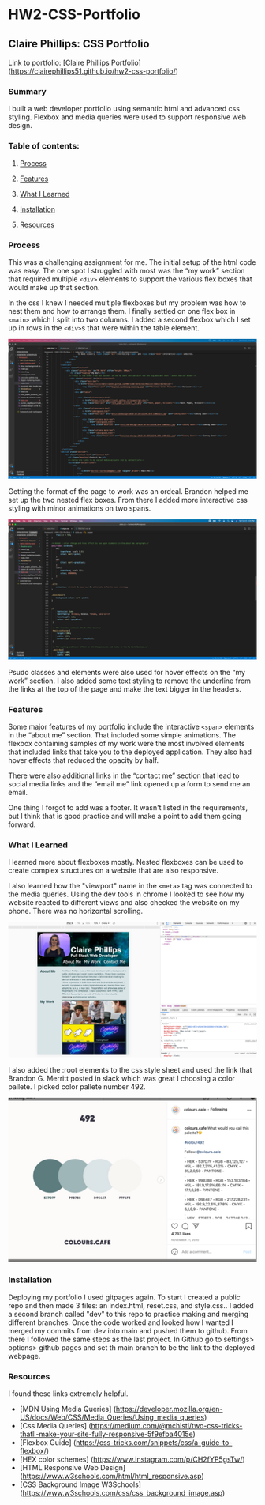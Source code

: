 # HW2-CSS-Portfolio


## Claire Phillips: CSS Portfolio

Link to portfolio: [Claire Phillips Portfolio] (https://clairephillips51.github.io/hw2-css-portfolio/)

### Summary

I built a web developer portfolio using semantic html and advanced css styling. Flexbox and media queries were used to support responsive web design.

### Table of contents:

1. [Process](#process)

2. [Features](#features)

3. [What I Learned](#what-i-learned)

4. [Installation](#installation)

5. [Resources](#resources)

### Process
This was a challenging assignment for me. The initial setup of the html code was easy. The one spot I struggled with most was the “my work” section that required multiple `<div>` elements to support the various flex boxes that would make up that section. 

In the css I knew I needed multiple flexboxes but my problem was how to nest them and how to arrange them. I finally settled on one flex box in `<main>` which I split into two columns. I added a second flexbox which I set up in rows in the `<div>`s that were within the table element.   

![html set up for the flex boxes](https://github.com/ClairePhillips51/hw2-css-portfolio/blob/main/Readme-pics/flexboxcode.png)

Getting the format of the page to work was an ordeal. Brandon helped me set up the two nested flex boxes. 
From there I added more interactive css styling with minor animations on two spans. 

![css for the span animations](https://github.com/ClairePhillips51/hw2-css-portfolio/blob/main/Readme-pics/animationcode.png)

Psudo classes and elements were also used for hover effects on the “my work” section. I also added some text styling to remove the underline from the links at the top of the page and make the text bigger in the headers. 

### Features

Some major features of my portfolio include the interactive `<span>` elements in the “about me” section. That included some simple animations.
The flexbox containing samples of my work were the most involved elements that included links that take you to the deployed application. They also had hover effects that reduced the opacity by half.

There were also additional links in the “contact me” section that lead to social media links and the “email me” link opened up a form to send me an email.

One thing I forgot to add was a footer. It wasn't listed in the requirements, but I think that is good practice and will make a point to add them going forward. 

### What I Learned

I learned more about flexboxes mostly. Nested flexboxes can be used to create complex structures on a website that are also responsive. 

I also learned how the "viewport" name in the `<meta>` tag was connected to the media queries. Using the dev tools in chrome I looked to see how my website reacted to different views and also checked the website on my phone. There was no horizontal scrolling. 

![Responsive Web proof](https://github.com/ClairePhillips51/hw2-css-portfolio/blob/main/Readme-pics/Devtools-screenshot.png)

I also added the :root elements to the css style sheet and used the link that Brandon G. Merritt posted in slack which was great I choosing a color pallete. I picked color pallete number 492.

![HEX color pallete I choose](https://github.com/ClairePhillips51/hw2-css-portfolio/blob/main/Readme-pics/492-color-pallete.png)

### Installation

Deploying my portfolio I used gitpages again. To start I created a public repo and then made 3 files: an index.html, reset.css, and style.css.. I added a second branch called "dev" to this repo to practice making and merging different branches. Once the code worked and looked how I wanted I merged my commits from dev into main and pushed  them to github. From there I followed the same steps as the last project. In Github go to settings> options> github pages and set th main branch to be the link to the deployed webpage.

### Resources

I found these links extremely helpful.
* [MDN Using Media Queries] (https://developer.mozilla.org/en-US/docs/Web/CSS/Media_Queries/Using_media_queries)
* [Css Media Queries] (https://medium.com/@mchisti/two-css-tricks-thatll-make-your-site-fully-responsive-5f9efba4015e)
* [Flexbox Guide] (https://css-tricks.com/snippets/css/a-guide-to-flexbox/)
* [HEX color schemes] (https://www.instagram.com/p/CH2fYP5gsTw/)
* [HTML Responsive Web Design] (https://www.w3schools.com/html/html_responsive.asp)
* [CSS Background Image W3Schools] (https://www.w3schools.com/css/css_background_image.asp)


